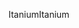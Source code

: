 <span data-ttu-id="78d71-101">Itanium</span><span class="sxs-lookup"><span data-stu-id="78d71-101">Itanium</span></span>